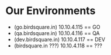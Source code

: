 # Our Environments

* (go.birdsquare.in) 10.10.4.115 == GO 
* (qa.birdsquare.in) 10.10.4.116 == QA
* (dev.birdsquare.in) 10.10.4.117 == DEV
* (birdsquare.in ???) 10.10.4.118 == ???

